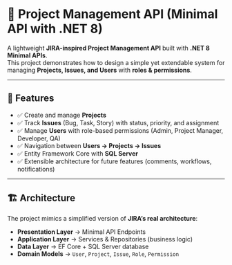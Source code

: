 # 📝 Project Management API (Minimal API with .NET 8)

A lightweight **JIRA-inspired Project Management API** built with **.NET 8 Minimal APIs**.  
This project demonstrates how to design a simple yet extendable system for managing **Projects, Issues, and Users** with **roles & permissions**.

---

## 🚀 Features

- ✅ Create and manage **Projects**
- ✅ Track **Issues** (Bug, Task, Story) with status, priority, and assignment
- ✅ Manage **Users** with role-based permissions (Admin, Project Manager, Developer, QA)
- ✅ Navigation between **Users → Projects → Issues**
- ✅ Entity Framework Core with **SQL Server** 
- ✅ Extensible architecture for future features (comments, workflows, notifications)

---

## 🏗️ Architecture

The project mimics a simplified version of **JIRA’s real architecture**:

- **Presentation Layer** → Minimal API Endpoints
- **Application Layer** → Services & Repositories (business logic)
- **Data Layer** → EF Core + SQL Server database
- **Domain Models** → `User`, `Project`, `Issue`, `Role`, `Permission`

